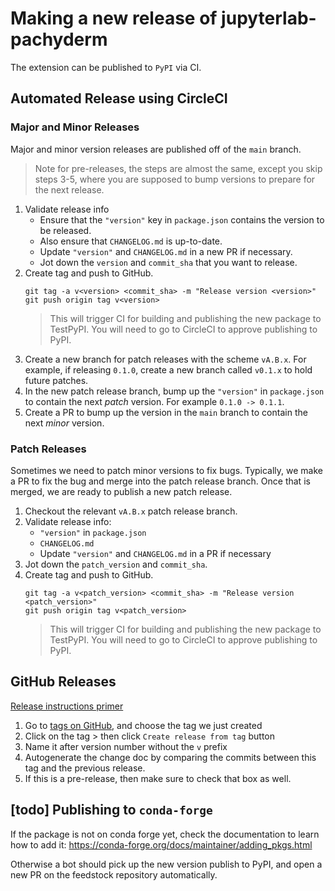 # Making a new release of jupyterlab-pachyderm

The extension can be published to `PyPI` via CI.

## Automated Release using CircleCI

### Major and Minor Releases

Major and minor version releases are published off of the `main` branch.

> Note for pre-releases, the steps are almost the same, except you skip steps 3-5, where you are supposed to bump versions to prepare for the next release.

1. Validate release info
    - Ensure that the `"version"` key in `package.json` contains the version to be released.
    - Also ensure that `CHANGELOG.md` is up-to-date.
    - Update `"version"` and `CHANGELOG.md` in a new PR if necessary.
    - Jot down the `version` and `commit_sha` that you want to release.
1. Create tag and push to GitHub.
   ```
   git tag -a v<version> <commit_sha> -m "Release version <version>"
   git push origin tag v<version>
   ```
   > This will trigger CI for building and publishing the new package to TestPyPI. You will need to go to CircleCI to approve publishing to PyPI.
1. Create a new branch for patch releases with the scheme `vA.B.x`. For example, if releasing `0.1.0`, create a new branch called `v0.1.x` to hold future patches.
1. In the new patch release branch, bump up the `"version"` in `package.json` to contain the next *patch* version. For example `0.1.0 -> 0.1.1`.
1. Create a PR to bump up the version in the `main` branch to contain the next *minor* version.

### Patch Releases

Sometimes we need to patch minor versions to fix bugs. Typically, we make a PR to fix the bug and merge into the patch release branch. Once that is merged, we are ready to publish a new patch release.

1. Checkout the relevant `vA.B.x` patch release branch.
1. Validate release info:
    - `"version"` in `package.json`
    - `CHANGELOG.md`
    - Update `"version"` and `CHANGELOG.md` in a PR if necessary
1. Jot down the `patch_version` and `commit_sha`.
1. Create tag and push to GitHub.
    ```
    git tag -a v<patch_version> <commit_sha> -m "Release version <patch_version>"
    git push origin tag v<patch_version>
    ```
    > This will trigger CI for building and publishing the new package to TestPyPI. You will need to go to CircleCI to approve publishing to PyPI.

## GitHub Releases

[Release instructions primer](https://docs.github.com/en/repositories/releasing-projects-on-github/managing-releases-in-a-repository)

1. Go to [tags on GitHub](https://github.com/pachyderm/jupyterlab-pachyderm/tags), and choose the tag we just created
1. Click on the tag > then click `Create release from tag` button
1. Name it after version number without the `v` prefix
1. Autogenerate the change doc by comparing the commits between this tag and the previous release.
1. If this is a pre-release, then make sure to check that box as well.

## [todo] Publishing to `conda-forge`

If the package is not on conda forge yet, check the documentation to learn how to add it: https://conda-forge.org/docs/maintainer/adding_pkgs.html

Otherwise a bot should pick up the new version publish to PyPI, and open a new PR on the feedstock repository automatically.
